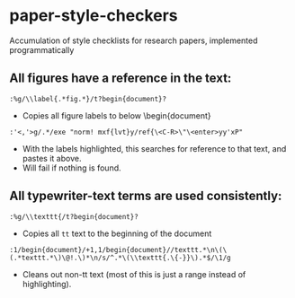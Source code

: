 # paper-style-checkers
Accumulation of style checklists for research papers, implemented programmatically

## All figures have a reference in the text:
```
:%g/\\label{.*fig.*}/t?begin{document}?
```
- Copies all figure labels to below \begin{document}
```
:'<,'>g/.*/exe "norm! mxf{lvt}y/ref{\<C-R>\"\<enter>yy'xP"
```
- With the labels highlighted, this searches for reference to that text, and pastes it above.
- Will fail if nothing is found.

## All typewriter-text terms are used consistently:

```
:%g/\\texttt{/t?begin{document}?
```
- Copies all `tt` text to the beginning of the document

```
:1/begin{document}/+1,1/begin{document}//texttt.*\n\(\(.*texttt.*\)\@!.\)*\n/s/^.*\(\\texttt{.\{-}}\).*$/\1/g
```
- Cleans out non-tt text (most of this is just a range instead of highlighting).
